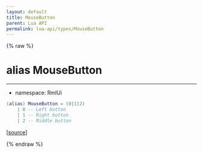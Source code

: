 ```yaml
---
layout: default
title: MouseButton
parent: Lua API
permalink: lua-api/types/MouseButton
---
```


{% raw %}

# alias MouseButton
---

- namespace: RmlUi



```lua
(alias) MouseButton = (0|1|2)
    | 0 -- Left button
    | 1 -- Right button
    | 2 -- Middle button

```




[<a href="https://github.com/beyond-all-reason/RecoilEngine/blob/b4d0041e4c68c34dace9abf492f9193d28ef5d7e/rts/Rml/SolLua/bind/Global.cpp#L111-L116" target="_blank">source</a>]


{% endraw %}